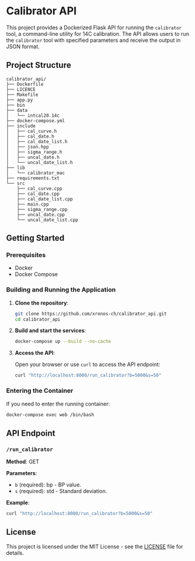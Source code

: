 # Calibrator API

This project provides a Dockerized Flask API for running the `calibrator` tool, a command-line utility for 14C calibration. The API allows users to run the `calibrator` tool with specified parameters and receive the output in JSON format.

## Project Structure

```
calibrator_api/
├── Dockerfile
├── LICENCE
├── Makefile
├── app.py
├── bin
├── data
│   └── intcal20.14c
├── docker-compose.yml
├── include
│   ├── cal_curve.h
│   ├── cal_date.h
│   ├── cal_date_list.h
│   ├── json.hpp
│   ├── sigma_range.h
│   ├── uncal_date.h
│   └── uncal_date_list.h
├── lib
│   └── calibrator_mac
├── requirements.txt
└── src
    ├── cal_curve.cpp
    ├── cal_date.cpp
    ├── cal_date_list.cpp
    ├── main.cpp
    ├── sigma_range.cpp
    ├── uncal_date.cpp
    └── uncal_date_list.cpp
```

## Getting Started

### Prerequisites

- Docker
- Docker Compose

### Building and Running the Application

1. **Clone the repository**:

   ```bash
   git clone https://github.com/xronos-ch/calibrator_api.git
   cd calibrator_api
   ```

2. **Build and start the services**:

   ```bash
   docker-compose up --build --no-cache
   ```

3. **Access the API**:

   Open your browser or use `curl` to access the API endpoint:

   ```bash
   curl "http://localhost:8000/run_calibrator?b=5000&s=50"
   ```

### Entering the Container

If you need to enter the running container:

```bash
docker-compose exec web /bin/bash
```

## API Endpoint

### `/run_calibrator`

**Method**: GET

**Parameters**:
- `b` (required): bp - BP value.
- `s` (required): std - Standard deviation.

**Example**:
```bash
curl "http://localhost:8000/run_calibrator?b=5000&s=50"
```

## License

This project is licensed under the MIT License - see the [LICENSE](LICENSE) file for details.